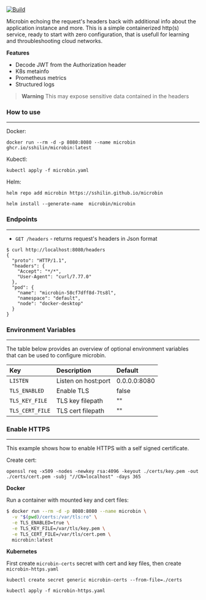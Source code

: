 [![Build](https://github.com/sshilin/microbin/actions/workflows/build.yml/badge.svg)](https://github.com/sshilin/microbin/actions/workflows/build.yml)

Microbin echoing the request's headers back with additional info about the application instance and more. This is a simple containerized http(s) service, ready to start with zero configuration, that is usefull for learning and throubleshooting cloud networks.

**Features**
- Decode JWT from the Authorization header
- K8s metainfo
- Prometheus metrics
- Structured logs

> **Warning**
> This may expose sensitive data contained in the headers

### How to use
---
Docker:

    docker run --rm -d -p 8080:8080 --name microbin ghcr.io/sshilin/microbin:latest

Kubectl:

    kubectl apply -f microbin.yaml

Helm:

    helm repo add microbin https://sshilin.github.io/microbin

    helm install --generate-name  microbin/microbin

### Endpoints
---
- `GET /headers` - returns request's headers in Json format
```
$ curl http://localhost:8080/headers
{
  "proto": "HTTP/1.1",
  "headers": {
    "Accept": "*/*",
    "User-Agent": "curl/7.77.0"
  },
  "pod": {
    "name": "microbin-58cf7dff8d-7ts8l",
    "namespace": "default",
    "node": "docker-desktop"
  }
}
```
### Environment Variables
---
The table below provides an overview of optional environment variables that can be used to configure microbin.

| Key                 |  Description                | Default         |
|:--------------------|:----------------------------|:----------------|
| `LISTEN`            | Listen on host:port         | 0.0.0.0:8080    |
| `TLS_ENABLED`       | Enable TLS                  | false           |
| `TLS_KEY_FILE`      | TLS key filepath            | ""              |
| `TLS_CERT_FILE`     | TLS cert filepath           | ""              |

### Enable HTTPS
---
This example shows how to enable HTTPS with a self signed certificate.

Create cert:

    openssl req -x509 -nodes -newkey rsa:4096 -keyout ./certs/key.pem -out ./certs/cert.pem -subj "//CN=localhost" -days 365

**Docker**

Run a container with mounted key and cert files:
```bash
$ docker run --rm -d -p 8080:8080 --name microbin \
  -v "$(pwd)/certs:/var/tls:ro" \
  -e TLS_ENABLED=true \
  -e TLS_KEY_FILE=/var/tls/key.pem \
  -e TLS_CERT_FILE=/var/tls/cert.pem \
  microbin:latest
```

**Kubernetes**

First create `microbin-certs` secret with cert and key files, then create `microbin-https.yaml`

    kubectl create secret generic microbin-certs --from-file=./certs

    kubectl apply -f microbin-https.yaml
